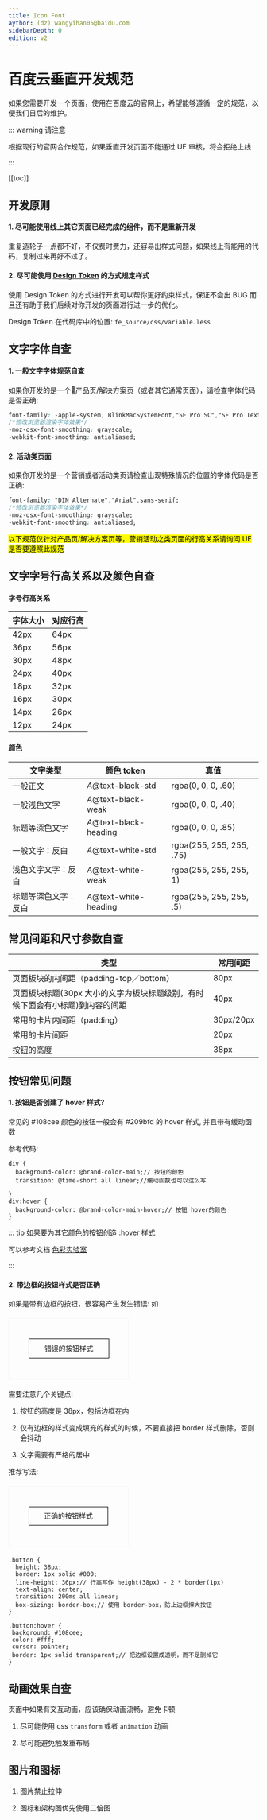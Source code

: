 ```yaml
---
title: Icon Font
aythor: (dz) wangyihan05@baidu.com
sidebarDepth: 0
edition: v2
---
```


# 百度云垂直开发规范

如果您需要开发一个页面，使用在百度云的官网上，希望能够遵循一定的规范，以便我们日后的维护。

::: warning 请注意

根据现行的官网合作规范，如果垂直开发页面不能通过 UE 审核，将会拒绝上线

:::

[[toc]]

## 开发原则

#### 1. 尽可能使用线上其它页面已经完成的组件，而不是重新开发

重复造轮子一点都不好，不仅费时费力，还容易出样式问题，如果线上有能用的代码，复制过来再好不过了。

#### 2. 尽可能使用 [Design Token](./DesignToken.html) 的方式规定样式

使用 Design Token 的方式进行开发可以帮你更好约束样式，保证不会出 BUG 而且还有助于我们后续对你开发的页面进行进一步的优化。

Design Token 在代码库中的位置: `fe_source/css/variable.less`


## 文字字体自查

#### 1. 一般文字字体规范自查

如果你开发的是一个产品页/解决方案页（或者其它通常页面），请检查字体代码是否正确:

``` css
font-family: -apple-system, BlinkMacSystemFont,"SF Pro SC","SF Pro Text","Helvetica Neue",  Helvetica, "PingFang SC", Roboto, 'Arial','microsoft yahei ui',"Microsoft YaHei",SimSun, sans-serif;
/*修改浏览器渲染字体效果*/ 
-moz-osx-font-smoothing: grayscale;  
-webkit-font-smoothing: antialiased; 
``` 

#### 2. 活动类页面

如果你开发的是一个营销或者活动类页请检查出现特殊情况的位置的字体代码是否正确:


``` css
font-family: "DIN Alternate","Arial",sans-serif;
/*修改浏览器渲染字体效果*/ 
-moz-osx-font-smoothing: grayscale;  
-webkit-font-smoothing: antialiased; 
``` 

<mark>以下规范仅针对产品页/解决方案页等，营销活动之类页面的行高关系请询问 UE 是否要遵照此规范</mark>


## 文字字号行高关系以及颜色自查

#### 字号行高关系

| 字体大小  | 对应行高 |
| -------------|------------ | 
| 42px       | 64px |
| 36px       | 56px |
| 30px       | 48px |
| 24px       | 40px |
| 18px       | 32px |
| 16px       | 30px |
| 14px       | 26px |
| 12px       | 24px |

#### 颜色

| 文字类型  | 颜色 token | 真值 |
| ---------|------------ | ---- | 
| 一般正文     | <i class="color text-black-std">A</i>@text-black-std  | rgba(0, 0, 0, .60)|
| 一般浅色文字       | <i class="color text-black-weak">A</i>@text-black-weak | rgba(0, 0, 0, .40)|
| 标题等深色文字       | <i class="color text-black-heading">A</i>@text-black-heading |  rgba(0, 0, 0, .85)|
| 一般文字：反白      | <i class="color text-white-std">A</i>@text-white-std | rgba(255, 255, 255, .75)|
| 浅色文字文字：反白       | <i class="color text-white-weak">A</i>@text-white-weak |rgba(255, 255, 255, 1)|
| 标题等深色文字：反白      | <i class="color text-white-heading">A</i>@text-white-heading | rgba(255, 255, 255, .5)|


## 常见间距和尺寸参数自查

| 类型  | 常用间距 |
| -------------|------------ | 
| 页面板块的内间距（padding-top／bottom） | 80px |
| 页面板块标题(30px 大小的文字为板块标题级别，有时候下面会有小标题)到内容的间距  | 40px |
| 常用的卡片内间距（padding）  | 30px/20px |
| 常用的卡片间距  | 20px |
| 按钮的高度  | 38px |

## 按钮常见问题

#### 1. 按钮是否创建了 hover 样式?

常见的 <i class="color brand-color-main"></i>#108cee 颜色的按钮一般会有 <i class="color brand-color-main-hover"> </i> #209bfd 的 hover 样式, 并且带有缓动函数

参考代码:

``` less
div {
  background-color: @brand-color-main;// 按钮的颜色
  transition: @time-short all linear;//缓动函数也可以这么写

}
div:hover {
  background-color: @brand-color-main-hover;// 按钮 hover的颜色
}
``` 
::: tip 如果要为其它颜色的按钮创造 :hover 样式

可以参考文档 [色彩实验室](/lab/ColorLab.html)

:::

#### 2. 带边框的按钮样式是否正确

如果是带有边框的按钮，很容易产生发生错误: 如

<div class="nowPage-wrp"><div id="button-1">错误的按钮样式</div></div>

需要注意几个关键点:

1. 按钮的高度是 38px，包括边框在内

2. 仅有边框的样式变成填充的样式的时候，不要直接把 border 样式删除，否则会抖动

3. 文字需要有严格的居中

推荐写法:

<div class="nowPage-wrp"><div id="button-2">正确的按钮样式</div></div>

``` less {4,7,14}
.button {
  height: 38px;
  border: 1px solid #000;
  line-height: 36px;// 行高写作 height(38px) - 2 * border(1px) 
  text-align: center;
  transition: 200ms all linear;
  box-sizing: border-box;// 使用 border-box，防止边框撑大按钮
}

.button:hover {
 background: #108cee;
 color: #fff;
 cursor: pointer;
 border: 1px solid transparent;// 把边框设置成透明，而不是删掉它
}
``` 

## 动画效果自查

页面中如果有交互动画，应该确保动画流畅，避免卡顿

1. 尽可能使用 css `transform` 或者 `animation` 动画

2. 尽可能避免触发重布局




## 图片和图标

1. 图片禁止拉伸

2. 图标和架构图优先使用二倍图


<style>
.nowPage-wrp{
 width :160px;
 height: 40px;
 padding: 40px;
 border: 1px solid #f5f5f5;
 margin: 20px 0;
}

#button-1 {
  width:160px;
  height:38px;
  border:1px solid #000;
  line-height:38px;
  text-align:center;
  transition: 200ms all linear;
}
#button-1:hover {
 background:#108cee;
 color:#fff;
 cursor:pointer;
 border:0px solid #000;
}

#button-2 {
  width:160px;
  height:38px;
  border:1px solid #000;
  line-height:36px;
  text-align:center;
  transition: 200ms all linear;
  box-sizing:border-box;
}
#button-2:hover {
 background:#108cee;
 color:#fff;
 cursor:pointer;
 border:1px solid transparent;
}
</style>
